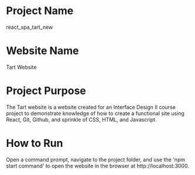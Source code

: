 # **Project Name**
react_spa_tart_new

# **Website Name**
Tart Website

# **Project Purpose**
The Tart website is a website created for an Interface Design II course project to
demonstrate knowledge of how to create a functional site using React, Git, Github, and sprinkle of CSS,
HTML, and Javascript.

# **How to Run**
Open a command prompt, navigate to the project folder, and use the 'npm start command' to open the website in
the browser at http://localhost:3000.

